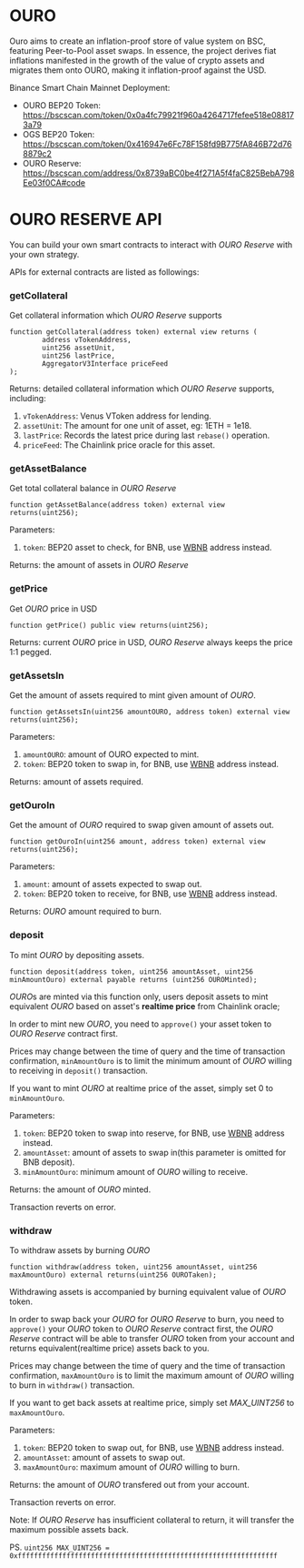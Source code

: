 OURO 
===
Ouro aims to create an inflation-proof store of value system on BSC, featuring Peer-to-Pool asset swaps. In essence, the project derives fiat inflations manifested in the growth of the value of crypto assets and migrates them onto OURO, making it inflation-proof against the USD.

Binance Smart Chain Mainnet Deployment:

* OURO BEP20 Token: https://bscscan.com/token/0x0a4fc79921f960a4264717fefee518e088173a79
* OGS BEP20 Token: https://bscscan.com/token/0x416947e6Fc78F158fd9B775fA846B72d768879c2
* OURO Reserve: https://bscscan.com/address/0x8739aBC0be4f271A5f4faC825BebA798Ee03f0CA#code

OURO RESERVE API
===
You can build your own smart contracts to interact with *OURO Reserve* with your own strategy.

APIs for external contracts are listed as followings:

### getCollateral
Get collateral information which *OURO Reserve* supports

```solidity
function getCollateral(address token) external view returns (
        address vTokenAddress,
        uint256 assetUnit,
        uint256 lastPrice,
        AggregatorV3Interface priceFeed
);
```

Returns: detailed collateral information which *OURO Reserve* supports, including:
1. `vTokenAddress`: Venus VToken address for lending.
2. `assetUnit`: The amount for one unit of asset, eg: 1ETH = 1e18.
3. `lastPrice`: Records the latest price during last `rebase()` operation.
4. `priceFeed`: The Chainlink price oracle for this asset.

### getAssetBalance
Get total collateral balance in *OURO Reserve*

```solidity
function getAssetBalance(address token) external view returns(uint256);
```
Parameters:

1. `token`: BEP20 asset to check, for BNB, use [WBNB](https://bscscan.com/token/0xbb4CdB9CBd36B01bD1cBaEBF2De08d9173bc095c) address instead.

Returns: the amount of assets in *OURO Reserve*

### getPrice
Get *OURO* price in USD

```solidity
function getPrice() public view returns(uint256);
```

Returns: current *OURO* price in USD, *OURO Reserve* always keeps the price 1:1 pegged.

### getAssetsIn
Get the amount of assets required to mint given amount of *OURO*.

```solidity
function getAssetsIn(uint256 amountOURO, address token) external view returns(uint256);
```
Parameters:

1. `amountOURO`: amount of OURO expected to mint.
2. `token`: BEP20 token to swap in, for BNB, use [WBNB](https://bscscan.com/token/0xbb4CdB9CBd36B01bD1cBaEBF2De08d9173bc095c) address instead.

Returns: amount of assets required.

### getOuroIn
Get the amount of *OURO* required to swap given amount of assets out.

```solidity
function getOuroIn(uint256 amount, address token) external view returns(uint256);
```

Parameters:

1. `amount`: amount of assets expected to swap out.
2. `token`: BEP20 token to receive, for BNB, use [WBNB](https://bscscan.com/token/0xbb4CdB9CBd36B01bD1cBaEBF2De08d9173bc095c) address instead.

Returns: *OURO* amount required to burn.

### deposit
To mint *OURO* by depositing assets.

```solidity
function deposit(address token, uint256 amountAsset, uint256 minAmountOuro) external payable returns (uint256 OUROMinted);
```
*OURO*s are minted via this function only, users deposit assets to mint equivalent *OURO* based on asset's **realtime price** from Chainlink oracle;

In order to mint new *OURO*, you need to `approve()` your asset token to *OURO Reserve* contract first.

Prices may change between the time of query and the time of transaction confirmation, 
`minAmountOuro` is to limit the minimum amount of *OURO* willing to receiving in `deposit()` transaction.

If you want to mint *OURO* at realtime price of the asset, simply set 0 to `minAmountOuro`.

Parameters:

1. `token`: BEP20 token to swap into reserve, for BNB, use [WBNB](https://bscscan.com/token/0xbb4CdB9CBd36B01bD1cBaEBF2De08d9173bc095c) address instead.
2. `amountAsset`: amount of assets to swap in(this parameter is omitted for BNB deposit).
3. `minAmountOuro`: minimum amount of *OURO* willing to receive.

Returns: the amount of *OURO* minted.

Transaction reverts on error.

### withdraw
To withdraw assets by burning *OURO*

```solidity
function withdraw(address token, uint256 amountAsset, uint256 maxAmountOuro) external returns(uint256 OUROTaken);
```
Withdrawing assets is accompanied by burning equivalent value of *OURO* token.

In order to swap back your *OURO* for *OURO Reserve* to burn, you need to `approve()` your *OURO* token to *OURO Reserve* contract first, 
the *OURO Reserve* contract will be able to transfer *OURO* token from your account and returns equivalent(realtime price) assets back to you.

Prices may change between the time of query and the time of transaction confirmation, 
`maxAmountOuro` is to limit the maximum amount of *OURO* willing to burn in `withdraw()` transaction.

If you want to get back assets at realtime price, simply set *MAX_UINT256* to `maxAmountOuro`.

Parameters:

1. `token`: BEP20 token to swap out, for BNB, use [WBNB](https://bscscan.com/token/0xbb4CdB9CBd36B01bD1cBaEBF2De08d9173bc095c) address instead.
2. `amountAsset`: amount of assets to swap out.
3. `maxAmountOuro`: maximum amount of *OURO* willing to burn.

Returns: the amount of *OURO* transfered out from your account.

Transaction reverts on error. 

Note: If *OURO Reserve* has insufficient collateral to return, it will transfer the maximum possible assets back.

PS. `uint256 MAX_UINT256 = 0xffffffffffffffffffffffffffffffffffffffffffffffffffffffffffffffff`
